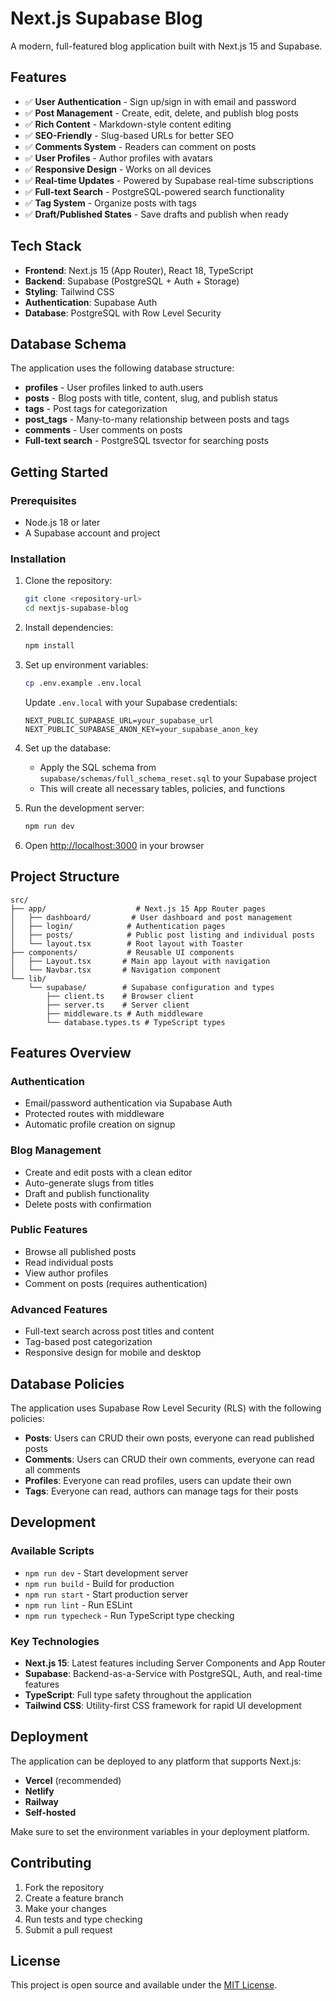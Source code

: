 # Next.js Supabase Blog

A modern, full-featured blog application built with Next.js 15 and Supabase.

## Features

- ✅ **User Authentication** - Sign up/sign in with email and password
- ✅ **Post Management** - Create, edit, delete, and publish blog posts
- ✅ **Rich Content** - Markdown-style content editing
- ✅ **SEO-Friendly** - Slug-based URLs for better SEO
- ✅ **Comments System** - Readers can comment on posts
- ✅ **User Profiles** - Author profiles with avatars
- ✅ **Responsive Design** - Works on all devices
- ✅ **Real-time Updates** - Powered by Supabase real-time subscriptions
- ✅ **Full-text Search** - PostgreSQL-powered search functionality
- ✅ **Tag System** - Organize posts with tags
- ✅ **Draft/Published States** - Save drafts and publish when ready

## Tech Stack

- **Frontend**: Next.js 15 (App Router), React 18, TypeScript
- **Backend**: Supabase (PostgreSQL + Auth + Storage)
- **Styling**: Tailwind CSS
- **Authentication**: Supabase Auth
- **Database**: PostgreSQL with Row Level Security

## Database Schema

The application uses the following database structure:

- **profiles** - User profiles linked to auth.users
- **posts** - Blog posts with title, content, slug, and publish status
- **tags** - Post tags for categorization
- **post_tags** - Many-to-many relationship between posts and tags
- **comments** - User comments on posts
- **Full-text search** - PostgreSQL tsvector for searching posts

## Getting Started

### Prerequisites

- Node.js 18 or later
- A Supabase account and project

### Installation

1. Clone the repository:
   ```bash
   git clone <repository-url>
   cd nextjs-supabase-blog
   ```

2. Install dependencies:
   ```bash
   npm install
   ```

3. Set up environment variables:
   ```bash
   cp .env.example .env.local
   ```
   
   Update `.env.local` with your Supabase credentials:
   ```
   NEXT_PUBLIC_SUPABASE_URL=your_supabase_url
   NEXT_PUBLIC_SUPABASE_ANON_KEY=your_supabase_anon_key
   ```

4. Set up the database:
   - Apply the SQL schema from `supabase/schemas/full_schema_reset.sql` to your Supabase project
   - This will create all necessary tables, policies, and functions

5. Run the development server:
   ```bash
   npm run dev
   ```

6. Open [http://localhost:3000](http://localhost:3000) in your browser

## Project Structure

```
src/
├── app/                    # Next.js 15 App Router pages
│   ├── dashboard/         # User dashboard and post management
│   ├── login/            # Authentication pages
│   ├── posts/            # Public post listing and individual posts
│   └── layout.tsx        # Root layout with Toaster
├── components/           # Reusable UI components
│   ├── Layout.tsx       # Main app layout with navigation
│   └── Navbar.tsx       # Navigation component
└── lib/
    └── supabase/        # Supabase configuration and types
        ├── client.ts    # Browser client
        ├── server.ts    # Server client
        ├── middleware.ts # Auth middleware
        └── database.types.ts # TypeScript types
```

## Features Overview

### Authentication
- Email/password authentication via Supabase Auth
- Protected routes with middleware
- Automatic profile creation on signup

### Blog Management
- Create and edit posts with a clean editor
- Auto-generate slugs from titles
- Draft and publish functionality
- Delete posts with confirmation

### Public Features
- Browse all published posts
- Read individual posts
- View author profiles
- Comment on posts (requires authentication)

### Advanced Features
- Full-text search across post titles and content
- Tag-based post categorization
- Responsive design for mobile and desktop

## Database Policies

The application uses Supabase Row Level Security (RLS) with the following policies:

- **Posts**: Users can CRUD their own posts, everyone can read published posts
- **Comments**: Users can CRUD their own comments, everyone can read all comments
- **Profiles**: Everyone can read profiles, users can update their own
- **Tags**: Everyone can read, authors can manage tags for their posts

## Development

### Available Scripts

- `npm run dev` - Start development server
- `npm run build` - Build for production
- `npm run start` - Start production server
- `npm run lint` - Run ESLint
- `npm run typecheck` - Run TypeScript type checking

### Key Technologies

- **Next.js 15**: Latest features including Server Components and App Router
- **Supabase**: Backend-as-a-Service with PostgreSQL, Auth, and real-time features
- **TypeScript**: Full type safety throughout the application
- **Tailwind CSS**: Utility-first CSS framework for rapid UI development

## Deployment

The application can be deployed to any platform that supports Next.js:

- **Vercel** (recommended)
- **Netlify**
- **Railway**
- **Self-hosted**

Make sure to set the environment variables in your deployment platform.

## Contributing

1. Fork the repository
2. Create a feature branch
3. Make your changes
4. Run tests and type checking
5. Submit a pull request

## License

This project is open source and available under the [MIT License](LICENSE).
